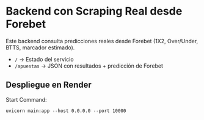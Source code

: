 # Backend con Scraping Real desde Forebet

Este backend consulta predicciones reales desde Forebet (1X2, Over/Under, BTTS, marcador estimado).

- `/` → Estado del servicio
- `/apuestas` → JSON con resultados + predicción de Forebet

## Despliegue en Render

Start Command:
```
uvicorn main:app --host 0.0.0.0 --port 10000
```